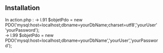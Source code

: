 ## Installation

In action.php :
-> l.91 $objetPdo = new PDO('mysql:host=localhost;dbname=yourDbName;charset=utf8','yourUser' 'yourPassword');
<br>
-> l.99 $objetPdo = new PDO('mysql:host=localhost;dbname=yourDbName','yourUser','yourPassword');
